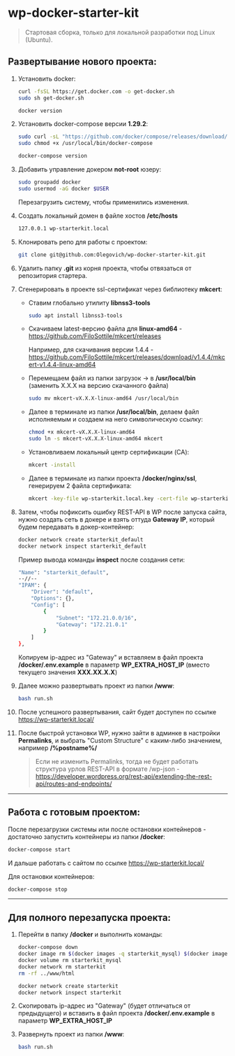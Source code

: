 # wp-docker-starter-kit

> Стартовая сборка, только для локальной разработки под Linux (Ubuntu).

## Развертывание нового проекта:
1. Установить docker:
    ```bash
    curl -fsSL https://get.docker.com -o get-docker.sh
    sudo sh get-docker.sh
    ```

    ```bash
    docker version
    ```
    
2. Установить docker-compose версии __1.29.2__:
    ```bash
    sudo curl -sL "https://github.com/docker/compose/releases/download/1.29.2/docker-compose-$(uname -s)-$(uname -m)" -o /usr/local/bin/docker-compose
    sudo chmod +x /usr/local/bin/docker-compose
    ```

    ```bash
    docker-compose version
    ```
    
3. Добавить управление докером __not-root__ юзеру:
    ```bash
    sudo groupadd docker
    sudo usermod -aG docker $USER
    ```
    
    Перезагрузить систему, чтобы применились изменения.

4. Создать локальный домен в файле хостов __/etc/hosts__
    ```bash
    127.0.0.1 wp-starterkit.local
    ```

5. Клонировать репо для работы с проектом:
    ```bash
    git clone git@github.com:Olegovich/wp-docker-starter-kit.git
    ```

6. Удалить папку __.git__ из корня проекта, чтобы отвязаться от репозитория стартера.

7. Сгенерировать в проекте ssl-сертификат через библиотеку __mkcert__:
    
    - Ставим глобально утилиту __libnss3-tools__
        ```bash
        sudo apt install libnss3-tools
        ```
   
    - Скачиваем latest-версию файла для __linux-amd64__ - <https://github.com/FiloSottile/mkcert/releases>
        
        Например, для скачивания версии 1.4.4 - <https://github.com/FiloSottile/mkcert/releases/download/v1.4.4/mkcert-v1.4.4-linux-amd64>
    
    - Перемещаем файл из папки загрузок -> в __/usr/local/bin__ (заменить X.X.X на версию скачанного файла)
        ```bash
        sudo mv mkcert-vX.X.X-linux-amd64 /usr/local/bin
        ```
    
    - Далее в терминале из папки __/usr/local/bin__, делаем файл исполняемым и создаем на него символическую ссылку:
        ```bash
        chmod +x mkcert-vX.X.X-linux-amd64
        sudo ln -s mkcert-vX.X.X-linux-amd64 mkcert
        ```
    
    - Установливаем локальный центр сертификации (CA):
        ```bash
        mkcert -install
        ```
    
    - Далее в терминале из папки проекта __/docker/nginx/ssl__, генерируем 2 файла сертификата:
        ```bash
        mkcert -key-file wp-starterkit.local.key -cert-file wp-starterkit.local.crt wp-starterkit.local
        ```

8. Затем, чтобы пофиксить ошибку REST-API в WP после запуска сайта, нужно создать сеть в докере 
и взять оттуда __Gateway IP__, который будем передавать в докер-контейнер:
    ```bash
    docker network create starterkit_default
    docker network inspect starterkit_default
    ```

    Пример вывода команды __inspect__ после создания сети:
    
    ```bash
    "Name": "starterkit_default",
    --//--
    "IPAM": {
        "Driver": "default",
        "Options": {},
        "Config": [
            {
                "Subnet": "172.21.0.0/16",
                "Gateway": "172.21.0.1"
            }
        ]
    },
    ```
   
    Копируем ip-адрес из "Gateway" и вставляем в файл проекта __/docker/.env.example__ в параметр __WP_EXTRA_HOST_IP__ 
    (вместо текущего значения __XXX.XX.X.X__)
    
9. Далее можно развертывать проект из папки __/www__:
    ```bash
    bash run.sh
    ```
    
10. После успешного развертывания, сайт будет доступен по ссылке <https://wp-starterkit.local/> 

11. После быстрой установки WP, нужно зайти в админке в настройки __Permalinks__, 
и выбрать "Custom Structure" с каким-либо значением, например __/%postname%/__

    > Если не изменить Permalinks, тогда не будет работать структура урлов REST-API в формате /wp-json - 
    https://developer.wordpress.org/rest-api/extending-the-rest-api/routes-and-endpoints/

---

## Работа с готовым проектом:
После перезагрузки системы или после остановки контейнеров - достаточно запустить контейнеры из папки __/docker__:

```bash
docker-compose start
```

И дальше работать с сайтом по ссылке <https://wp-starterkit.local/>

Для остановки контейнеров:

```bash
docker-compose stop
```

---

## Для полного перезапуска проекта:
1. Перейти в папку __/docker__ и выполнить команды:
    ```bash
    docker-compose down
    docker image rm $(docker images -q starterkit_mysql) $(docker images -q starterkit_nginx) $(docker images -q starterkit_wordpress)
    docker volume rm starterkit_mysql
    docker network rm starterkit
    rm -rf ../www/html
    ```
   
   ```bash
   docker network create starterkit
   docker network inspect starterkit
   ```

2. Скопировать ip-адрес из "Gateway" (будет отличаться от предыдущего) 
и вставить в файл проекта __/docker/.env.example__ в параметр __WP_EXTRA_HOST_IP__

3. Развернуть проект из папки __/www__:
   ```bash
   bash run.sh
   ```
